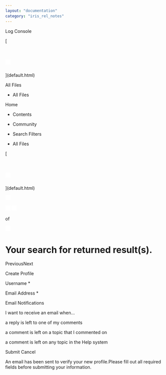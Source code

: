 ```yaml
---
layout: "documentation"
category: "iris_rel_notes"
---
```

                   

Log Console

[

![Logo](Skins/Default/Stylesheets/Images/transparent.gif)
=========================================================

](default.html)

All Files

*   All Files

  

Home

*   Contents
    

*   Community
    

*   Search Filters
    

*   All Files
    

[

![Logo](Skins/Default/Stylesheets/Images/transparent.gif)
=========================================================

](default.html)

[](#)

 ![expand all](Skins/Default/Stylesheets/Images/transparent.gif) 

 ![print](Skins/Default/Stylesheets/Images/transparent.gif) ![previous topic](Skins/Default/Stylesheets/Images/transparent.gif) 

of

 ![next topic](Skins/Default/Stylesheets/Images/transparent.gif) 

Your search for returned result(s).
===================================

PreviousNext

Create Profile

Username \*

Email Address \*

Email Notifications

I want to receive an email when...

a reply is left to one of my comments

a comment is left on a topic that I commented on

a comment is left on any topic in the Help system

Submit Cancel

An email has been sent to verify your new profile.Please fill out all required fields before submitting your information.

